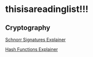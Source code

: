 # thisisareadinglist!!!

## Cryptography
[Schnorr Signatures Explainer](https://cs.au.dk/~ivan/Sigma.pdf)

[Hash Functions Explainer](https://soatok.blog/2021/08/24/programmers-dont-understand-hash-functions/)

[]()

